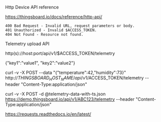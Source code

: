 Http Device API reference

https://thingsboard.io/docs/reference/http-api/


    400 Bad Request - Invalid URL, request parameters or body.
    401 Unauthorized - Invalid $ACCESS_TOKEN.
    404 Not Found - Resource not found.


Telemetry upload API

http(s)://host:port/api/v1/$ACCESS_TOKEN/telemetry

{"key1":"value1", "key2":"value2"}

curl -v -X POST --data "{"temperature":42,"humidity":73}" http://$THINGSBOARD_HOST_NAME/api/v1/$ACCESS_TOKEN/telemetry --header "Content-Type:application/json"

curl -v -X POST -d @telemetry-data-with-ts.json https://demo.thingsboard.io/api/v1/ABC123/telemetry --header "Content-Type:application/json"

https://requests.readthedocs.io/en/latest/

